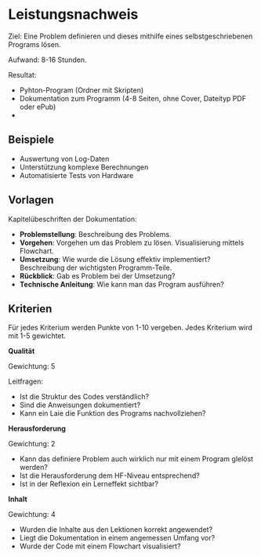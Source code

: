 # Leistungsnachweis

Ziel: Eine Problem definieren und dieses mithilfe eines selbstgeschriebenen Programs lösen.

Aufwand: 8-16 Stunden.

Resultat:
* Pyhton-Program (Ordner mit Skripten)
* Dokumentation zum Programm (4-8 Seiten, ohne Cover, Dateityp PDF oder ePub)
* 

## Beispiele

* Auswertung von Log-Daten
* Unterstützung komplexe Berechnungen
* Automatisierte Tests von Hardware

## Vorlagen

Kapitelübeschriften der Dokumentation:

* **Problemstellung**: Beschreibung des Problems.
* **Vorgehen**: Vorgehen um das Problem zu lösen. Visualisierung mittels Flowchart.
* **Umsetzung**: Wie wurde die Lösung effektiv implementiert? Beschreibung der wichtigsten Programm-Teile.
* **Rückblick**: Gab es Problem bei der Umsetzung?
* **Technische Anleitung**: Wie kann man das Program ausführen?

## Kriterien

Für jedes Kriterium werden Punkte von 1-10 vergeben. Jedes Kriterium wird mit 1-5 gewichtet.

**Qualität**

Gewichtung: 5

Leitfragen:
* Ist die Struktur des Codes verständlich?
* Sind die Anweisungen dokumentiert?
* Kann ein Laie die Funktion des Programs nachvollziehen?

**Herausforderung**

Gewichtung: 2

* Kann das definiere Problem  auch wirklich nur mit einem Program glelöst werden?
* Ist die Herausforderung dem HF-Niveau entsprechend?
* Ist in der Reflexion ein Lerneffekt sichtbar?

**Inhalt**

Gewichtung: 4

* Wurden die Inhalte aus den Lektionen korrekt angewendet?
* Liegt die Dokumentation in einem angemessen Umfang vor?
* Wurde der Code mit einem Flowchart visualisiert?